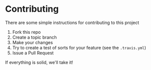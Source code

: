 # Contributing
There are some simple instructions for contributing to this project

1. Fork this repo
2. Create a topic branch
3. Make your changes
4. Try to create a test of sorts for your feature (see the
   `.travis.yml`)
5. Issue a Pull Request

If everything is solid, we'll take it!
